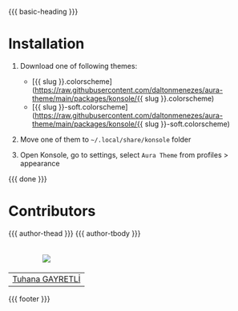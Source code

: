 {{{ basic-heading }}}

# Installation

1. Download one of following themes:

   - [{{ slug }}.colorscheme](https://raw.githubusercontent.com/daltonmenezes/aura-theme/main/packages/konsole/{{ slug }}.colorscheme)
   - [{{ slug }}-soft.colorscheme](https://raw.githubusercontent.com/daltonmenezes/aura-theme/main/packages/konsole/{{ slug }}-soft.colorscheme)

2. Move one of them to `~/.local/share/konsole` folder
3. Open Konsole, go to settings, select `Aura Theme` from profiles > appearance

{{{ done }}}

# Contributors

<table>
  <thead>
    <tr>
      <td valign="bottom"><p align="center">
        <a href="https://github.com/tuhanayim">
          <img src="https://github.com/tuhanayim.png?size=100" align="center" />
        </a>
      </p></td>
      {{{ author-thead }}}
    </tr>
  </thead>

  <tbody>
    <tr>
      <td><a href="https://github.com/tuhanayim">Tuhana GAYRETLİ</a></td>
      {{{ author-tbody }}}
    </tr>
  </tbody>
</table>

{{{ footer }}}
